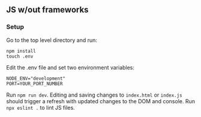 ## JS w/out frameworks ##

### Setup ###

Go to the top level directory and run:

```
npm install
touch .env
```

Edit the .env file and set two environment variables:

```
NODE_ENV="development"
PORT=YOUR_PORT_NUMBER
```

Run `npm run dev`. Editing and saving changes to `index.html` or `index.js` should trigger a refresh with updated changes to the DOM and console. Run `npx eslint .` to lint JS files.
